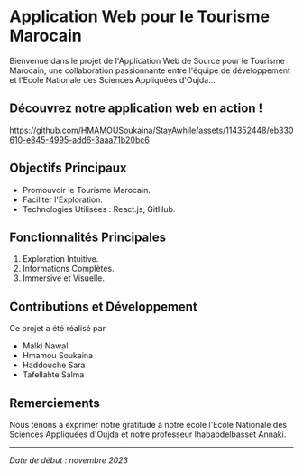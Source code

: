 # Application Web pour le Tourisme Marocain

Bienvenue dans le projet de l'Application Web de Source pour le Tourisme Marocain, une collaboration passionnante entre l'équipe de développement et l'Ecole Nationale des Sciences Appliquées d'Oujda...

## Découvrez notre application web en action !
https://github.com/HMAMOUSoukaina/StayAwhile/assets/114352448/eb330610-e845-4995-add6-3aaa71b20bc6

## Objectifs Principaux
- Promouvoir le Tourisme Marocain.
- Faciliter l'Exploration.
- Technologies Utilisées : React.js, GitHub.

## Fonctionnalités Principales
1. Exploration Intuitive.
2. Informations Complètes.
3. Immersive et Visuelle.

## Contributions et Développement
Ce projet a été réalisé par
- Malki Nawal
- Hmamou Soukaina
- Haddouche Sara
- Tafellahte Salma

## Remerciements
Nous tenons à exprimer notre gratitude à notre école l'Ecole Nationale des Sciences Appliquées d'Oujda et notre professeur Ihababdelbasset Annaki.

---

*Date de début : novembre 2023*
